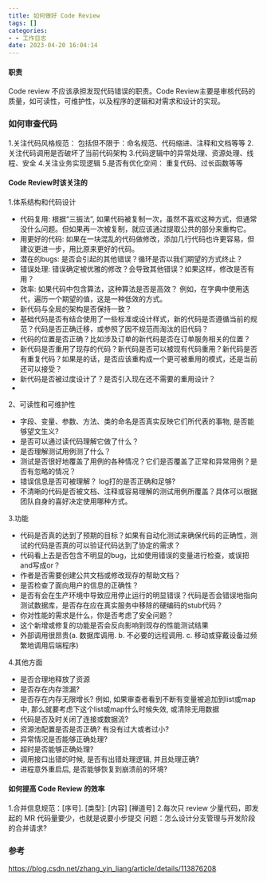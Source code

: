```yaml
---
title: 如何做好 Code Review
tags: []
categories:
- - 工作日志
date: 2023-04-20 16:04:14
---
```

#### 职责
Code review 不应该承担发现代码错误的职责。Code Review主要是审核代码的质量，如可读性，可维护性，以及程序的逻辑和对需求和设计的实现。

### 如何审查代码
1.关注代码风格规范： 包括但不限于：命名规范、代码缩进、注释和文档等等
2.关注代码调用是否破坏了当前代码架构
3.代码逻辑中的异常处理、资源处理、线程、安全
4.关注业务实现逻辑
5.是否有优化空间： 重复代码、过长函数等等

#### Code Review时该关注的
1.体系结构和代码设计
- 代码复用: 根据“三振法”, 如果代码被复制一次，虽然不喜欢这种方式，但通常没什么问题。但如果再一次被复制，就应该通过提取公共的部分来重构它。
- 用更好的代码: 如果在一块混乱的代码做修改，添加几行代码也许更容易，但建议更进一步，用比原来更好的代码。
- 潜在的bugs: 是否会引起的其他错误？循环是否以我们期望的方式终止？
- 错误处理: 错误确定被优雅的修改？会导致其他错误？如果这样，修改是否有用？
- 效率: 如果代码中包含算法，这种算法是否是高效？ 例如，在字典中使用迭代，遍历一个期望的值，这是一种低效的方式。
- 新代码与全局的架构是否保持一致？
- 基础代码是否有结合使用了一些标准或设计样式，新的代码是否遵循当前的规范？代码是否正确迁移，或参照了因不规范而淘汰的旧代码？
- 代码的位置是否正确？比如涉及订单的新代码是否在订单服务相关的位置？
- 新代码是否重用了现存的代码？新代码是否可以被现有代码重用？新代码是否有重复代码？如果是的话，是否应该重构成一个更可被重用的模式，还是当前还可以接受？
- 新代码是否被过度设计了？是否引入现在还不需要的重用设计？
- 
2、可读性和可维护性
- 字段、变量、参数、方法、类的命名是否真实反映它们所代表的事物, 是否能够望文生义?
- 是否可以通过读代码理解它做了什么？
- 是否理解测试用例测了什么？
- 测试是否很好地覆盖了用例的各种情况？它们是否覆盖了正常和异常用例？是否有忽略的情况？
- 错误信息是否可被理解？ log打的是否正确和足够?
- 不清晰的代码是否被文档、注释或容易理解的测试用例所覆盖？具体可以根据团队自身的喜好决定使用哪种方式。

3.功能
- 代码是否真的达到了预期的目标？如果有自动化测试来确保代码的正确性，测试的代码是否真的可以验证代码达到了协定的需求？
- 代码看上去是否包含不明显的bug，比如使用错误的变量进行检查，或误把and写成or？
- 作者是否需要创建公共文档或修改现存的帮助文档？
- 是否检查了面向用户的信息的正确性？
- 是否有会在生产环境中导致应用停止运行的明显错误？代码是否会错误地指向测试数据库，是否存在应在真实服务中移除的硬编码的stub代码？
- 你对性能的需求是什么，你是否考虑了安全问题？
- 这个新增或修复的功能是否会反向影响到现存的性能测试结果
- 外部调用很昂贵(a. 数据库调用. b. 不必要的远程调用. c. 移动或穿戴设备过频繁地调用后端程序)
  
4.其他方面
- 是否合理地释放了资源
- 是否存在内存泄漏?
- 是否存在内存无限增长? 例如, 如果审查者看到不断有变量被追加到list或map中, 那么就要考虑下这个list或map什么时候失效, 或清除无用数据
- 代码是否及时关闭了连接或数据流?
- 资源池配置是否是否正确? 有没有过大或者过小?
- 异常情况是否能够正确处理?
- 超时是否能够正确处理?
- 调用接口出错的时候, 是否有出错处理逻辑, 并且处理正确?
- 进程意外重启后, 是否能够恢复到崩溃前的环境?

#### 如何提高 Code Review 的效率
1.合并信息规范：[序号]. [类型]: [内容] [禅道号]
2.每次只 review 少量代码，即发起的 MR 代码量要少，也就是说要小步提交 
问题：怎么设计分支管理与开发阶段的合并请求?

### 参考
https://blog.csdn.net/zhang_yin_liang/article/details/113876208